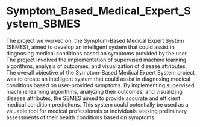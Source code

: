 # Symptom_Based_Medical_Expert_System_SBMES

The project we worked on, the Symptom-Based Medical Expert System (SBMES), aimed to develop an intelligent system that could assist in diagnosing medical conditions based on symptoms provided by the user. 
The project involved the implementation of supervised machine learning algorithms, analysis of outcomes, and visualization of disease attributes. 
The overall objective of the Symptom-Based Medical Expert System project was to create an intelligent system that could assist in diagnosing medical conditions based on user-provided symptoms. 
By implementing supervised machine learning algorithms, analyzing their outcomes, and visualizing disease attributes, the SBMES aimed to provide accurate and efficient medical condition predictions. 
This system could potentially be used as a valuable tool for medical professionals or individuals seeking preliminary assessments of their health conditions based on symptoms.
